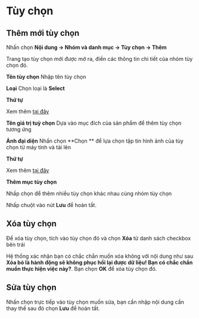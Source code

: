 # Tùy chọn

## Thêm mới tùy chọn

Nhấn chọn **Nội dung -> Nhóm và danh mục -> Tùy chọn -> Thêm**

Trang tạo tùy chọn mới được mở ra, điền các thông tin chi tiết của nhóm tùy chọn đó.

**Tên tùy chọn**
Nhập tên tùy chọn 

**Loại**
Chọn loại là **Select**

**Thứ tự**

Xem thêm [tại đây](https://mkmate.osd.vn/docs/common/logic)

**Tên giá trị tuỳ chọn**
Dựa vào mục đích của sản phẩm để thêm tùy chọn tương ứng

**Ảnh đại diện**
Nhấn chọn **Chọn ** để lựa chọn tập tin hình ảnh của tùy chọn từ máy tính và tải lên

**Thứ tự**

Xem thêm [tại đây](https://mkmate.osd.vn/docs/common/logic)

**Thêm mục tùy chọn**

Nhấp chọn để thêm nhiều tùy chọn khác nhau cùng nhóm tùy chọn

Nhấp chuột vào nút **Lưu** để hoàn tất.

## Xóa tùy chọn

Để xóa tùy chọn, tích vào tùy chọn đó và chọn **Xóa** từ danh sách checkbox bên trái

Hệ thống xác nhận bạn có chắc chắn muốn xóa không với nội dung như sau **Xóa bỏ là hành động sẽ không phục hồi lại được dữ liệu! Bạn có chắc chắn muốn thực hiện việc này?**. Bạn chọn **OK** để xóa tùy chọn đó.

## Sửa tùy chọn

Nhấn chọn trực tiếp vào tùy chọn muốn sửa, bạn cần nhập nội dung cần thay thế sau đó chọn **Lưu** để hoàn tất.